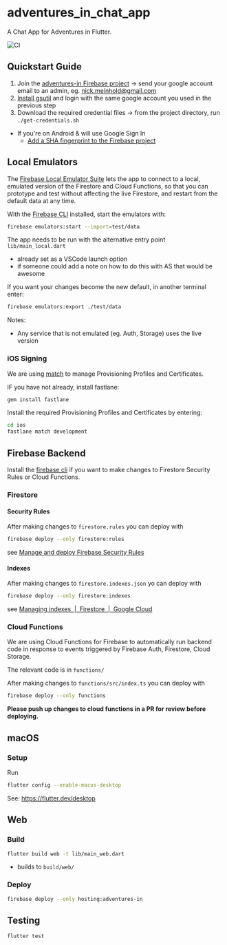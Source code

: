 # adventures_in_chat_app

A Chat App for Adventures in Flutter.

![CI](https://github.com/adventuresin/chat_app/workflows/Mobile%20Apps/badge.svg)

## Quickstart Guide 

1. Join the [adventures-in Firebase project](https://console.firebase.google.com/u/0/project/adventures-in/overview) -> send your google account email to an admin, eg. nick.meinhold@gmail.com
2. [Install gsutil](https://cloud.google.com/storage/docs/gsutil_install) and login with the same google account you used in the previous step
3. Download the required credential files -> from the project directory, run `./get-credentials.sh`

- If you're on Android & will use Google Sign In
  - [Add a SHA fingerprint to the Firebase project](https://support.google.com/firebase/answer/9137403?hl=en)

## Local Emulators 

The [Firebase Local Emulator Suite](https://firebase.google.com/docs/emulator-suite) lets the app to connect to a local, emulated version of the Firestore and Cloud Functions, so that you can prototype and test without affecting the live Firestore, and restart from the default data at any time.

With the [Firebase CLI](https://firebase.google.com/docs/cli?hl=pl) installed, start the emulators with: 

```sh
firebase emulators:start --import=test/data
```

The app needs to be run with the alternative entry point `lib/main_local.dart` 
- already set as a VSCode launch option 
- if someone could add a note on how to do this with AS that would be awesome 

If you want your changes become the new default, in another terminal enter:

```sh
firebase emulators:export ./test/data
```

Notes: 
- Any service that is not emulated (eg. Auth, Storage) uses the live version 

### iOS Signing

We are using [match](https://docs.fastlane.tools/actions/match/) to manage Provisioning Profiles and Certificates.

IF you have not already, install fastlane:

```sh
gem install fastlane
```

Install the required Provisioning Profiles and Certificates by entering:

```sh
cd ios
fastlane match development
```

## Firebase Backend

Install the [firebase cli](https://firebase.google.com/docs/cli) if you want to make changes to Firestore Security Rules or Cloud Functions. 

### Firestore

#### Security Rules

After making changes to `firestore.rules` you can deploy with

```sh
firebase deploy --only firestore:rules
```

see [Manage and deploy Firebase Security Rules](https://firebase.google.com/docs/rules/manage-deploy)

#### Indexes

After making changes to `firestore.indexes.json` yo can deploy with

```sh
firebase deploy --only firestore:indexes
```

see [Managing indexes  |  Firestore  |  Google Cloud](https://cloud.google.com/firestore/docs/query-data/indexing)

### Cloud Functions

We are using Cloud Functions for Firebase to automatically run backend code in response to events triggered by Firebase Auth, Firestore, Cloud Storage.

The relevant code is in `functions/`

After making changes to `functions/src/index.ts` you can deploy with

```sh
firebase deploy --only functions
```

**Please push up changes to cloud functions in a PR for review before deploying.**

## macOS 

### Setup 

Run 
```sh
flutter config --enable-macos-desktop
```

See: https://flutter.dev/desktop

## Web

### Build

```sh
flutter build web -t lib/main_web.dart 
```

- builds to `build/web/`

### Deploy

```sh
firebase deploy --only hosting:adventures-in
```

## Testing 

```sh
flutter test
```

